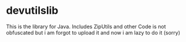 # devutilslib
This is the library for Java. Includes ZipUtils and other
Code is not obfuscated but i am forgot to
upload it and now i am lazy to do it (sorry)
